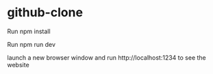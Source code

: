 # github-clone

Run npm install

Run npm run dev

launch a new browser window and run http://localhost:1234 to see the website
